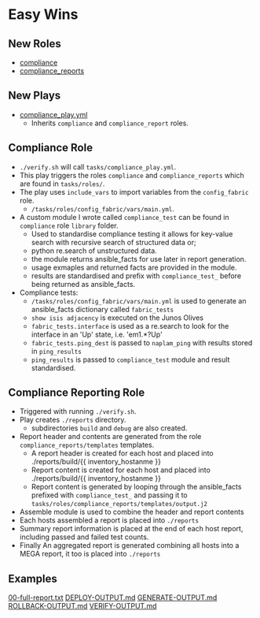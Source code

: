 # Easy Wins

## New Roles
* [compliance](https://github.com/johnsondnz/NetAutSol/tree/master/tasks/roles/compliance)
* [compliance_reports](https://github.com/johnsondnz/NetAutSol/tree/master/tasks/roles/compliance_reports)

## New Plays
* [compliance_play.yml](https://github.com/johnsondnz/NetAutSol/blob/master/tasks/compliance_play.yml)
  * Inherits `compliance` and `compliance_report` roles.

## Compliance Role
* `./verify.sh` will call `tasks/compliance_play.yml`.
* This play triggers the roles `compliance` and `compliance_reports` which are found in `tasks/roles/`.
* The play uses `include_vars` to import variables from the `config_fabric` role.
  * `/tasks/roles/config_fabric/vars/main.yml`.
* A custom module I wrote called `compliance_test` can be found in `compliance` role `library` folder.
  * Used to standardise compliance testing it allows for key-value search with recursive search of structured data or;
  * python re.search of unstructured data.
  * the module returns ansible_facts for use later in report generation.
  * usage exmaples and returned facts are provided in the module.
  * results are standardised and prefix with `compliance_test_` before being returned as ansible_facts.
* Compliance tests:
  * `/tasks/roles/config_fabric/vars/main.yml` is used to generate an ansible_facts dictionary called `fabric_tests`
  * `show isis adjacency` is executed on the Junos Olives
  * `fabric_tests.interface` is used as a re.search to look for the interface in an 'Up' state, i.e. 'em1.*?Up'
  * `fabric_tests.ping_dest` is passed to `naplam_ping` with results stored in `ping_results`
  * `ping_results` is passed to `compliance_test` module and result standardised.

## Compliance Reporting Role
* Triggered with running `./verify.sh`.
* Play creates `./reports` directory.
  * subdirectories `build` and `debug` are also created.
* Report header and contents are generated from the role `compliance_reports/templates` templates.
  * A report header is created for each host and placed into ./reports/build/{{ inventory_hostanme }}
  * Report content is created for each host and placed into ./reports/build/{{ inventory_hostanme }}
  * Report content is generated by looping through the ansible_facts prefixed with `compliance_test_` and passing it to `tasks/roles/compliance_reports/templates/output.j2`
* Assemble module is used to combine the header and report contents
* Each hosts assembled a report is placed into `./reports`
* Summary report information is placed at the end of each host report, including passed and failed test counts.
* Finally An aggregated report is generated combining all hosts into a MEGA report, it too is placed into `./reports`

## Examples
[00-full-report.txt](https://github.com/johnsondnz/NetAutSol/blob/master/examples/00-full-report.txt)
[DEPLOY-OUTPUT.md](https://github.com/johnsondnz/NetAutSol/blob/master/examples/DEPLOY-OUTPUT.md)
[GENERATE-OUTPUT.md](https://github.com/johnsondnz/NetAutSol/blob/master/examples/GENERATE-OUTPUT.md)
[ROLLBACK-OUTPUT.md](https://github.com/johnsondnz/NetAutSol/blob/master/examples/ROLLBACK-OUTPUT.md)
[VERIFY-OUTPUT.md](https://github.com/johnsondnz/NetAutSol/blob/master/examples/VERIFY-OUTPUT.md)
